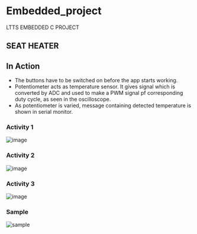 # Embedded_project
LTTS EMBEDDED C PROJECT

## SEAT HEATER
## In Action

* The buttons have to be switched on before the app starts working.
* Potentiometer acts as temperature sensor. It gives signal which is converted by ADC and used to make a PWM signal pf corresponding duty cycle, as seen in the oscilloscope.
* As potentiometer is varied, message containing detected temperature is shown in serial monitor.


### Activity 1
![image](https://user-images.githubusercontent.com/62830313/127742809-ccd8e203-a98b-463e-878a-707ef1dd9869.png)

### Activity 2

![image](https://user-images.githubusercontent.com/62830313/127743004-4e412f0f-f462-4f22-ae13-54f3e9a92b43.png)

### Activity 3

![image](https://user-images.githubusercontent.com/80807460/116397080-c36e6800-a843-11eb-9dfd-859f93b1dd28.png)


### Sample
![sample](https://user-images.githubusercontent.com/86421554/127768292-75ad0a70-41b9-4e50-ae54-83dc1634384c.gif)


